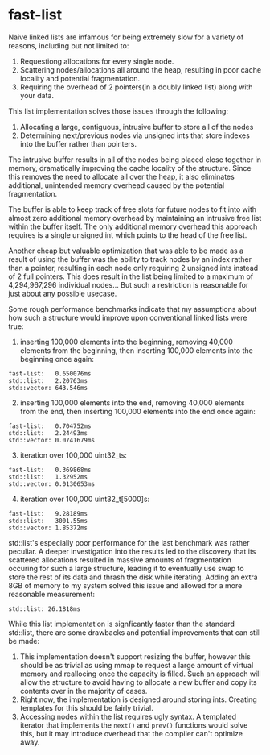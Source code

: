 # fast-list
Naive linked lists are infamous for being extremely slow for a variety of reasons, including but not limited to:
1. Requestiong allocations for every single node.
2. Scattering nodes/allocations all around the heap, resulting in poor cache locality and potential fragmentation.
3. Requiring the overhead of 2 pointers(in a doubly linked list) along with your data.

This list implementation solves those issues through the following:
1. Allocating a large, contiguous, intrusive buffer to store all of the nodes
2. Determining next/previous nodes via unsigned ints that store indexes into the buffer rather than pointers.

The intrusive buffer results in all of the nodes being placed close together in memory, dramatically improving the cache locality of the structure. Since this removes the need to allocate all over the heap, it also eliminates additional, unintended memory overhead caused by the potential fragmentation.

The buffer is able to keep track of free slots for future nodes to fit into with almost zero additional memory overhead by maintaining an intrusive free list within the buffer itself. The only additional memory overhead this approach requires is a single unsigned int which points to the head of the free list.

Another cheap but valuable optimization that was able to be made as a result of using the buffer was the ability to track nodes by an index rather than a pointer, resulting in each node only requiring 2 unsigned ints instead of 2 full pointers. This does result in the list being limited to a maximum of 4,294,967,296 individual nodes... But such a restriction is reasonable for just about any possible usecase.


Some rough performance benchmarks indicate that my assumptions about how such a structure would improve upon conventional linked lists were true:

1. inserting 100,000 elements into the beginning, removing 40,000 elements from the beginning, then inserting 100,000 elements into the beginning once again:
```
fast-list:   0.650076ms
std::list:   2.20763ms
std::vector: 643.546ms
```

2. inserting 100,000 elements into the end, removing 40,000 elements from the end, then inserting 100,000 elements into the end once again:
```
fast-list:   0.704752ms
std::list:   2.24493ms
std::vector: 0.0741679ms
```

3. iteration over 100,000 uint32_ts:
```
fast-list:   0.369868ms
std::list:   1.32952ms
std::vector: 0.0130653ms
```

4. iteration over 100,000 uint32_t[5000]s:
```
fast-list:   9.28189ms
std::list:   3001.55ms
std::vector: 1.85372ms
```

std::list's especially poor performance for the last benchmark was rather peculiar. A deeper investigation into the results led to the discovery that its scattered allocations resulted in massive amounts of fragmentation occuring for such a large structure, leading it to eventually use swap to store the rest of its data and thrash the disk while iterating. Adding an extra 8GB of memory to my system solved this issue and allowed for a more reasonable measurement:
```
std::list: 26.1818ms
```



While this list implementation is signficantly faster than the standard std::list, there are some drawbacks and potential improvements that can still be made:
1. This implementation doesn't support resizing the buffer, however this should be as trivial as using mmap to request a large amount of virtual memory and reallocing once the capacity is filled. Such an approach will allow the structure to avoid having to allocate a new buffer and copy its contents over in the majority of cases.
2. Right now, the implementation is designed around storing ints. Creating templates for this should be fairly trivial.
3. Accessing nodes within the list requires ugly syntax. A templated iterator that implements the `next()` and `prev()` functions would solve this, but it may introduce overhead that the compiler can't optimize away.
